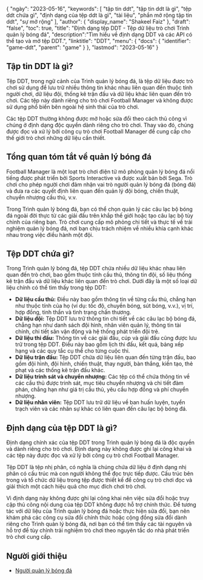 {
"ngày": "2023-05-16",
  "keywords": [
"tập tin ddt",
"tập tin ddt là gì",
"tệp ddt chứa gì",
"định dạng của tệp ddt là gì",
"tài liệu",
"phần mở rộng tập tin ddt",
"sự mở rộng"
],
  "author": {
"display_name": "Shakeel Faiz"
},
"draft": "false",
"toc": true,
"title": "Định dạng tệp DDT - Tệp dữ liệu trò chơi Trình quản lý bóng đá",
  "description":"Tìm hiểu về định dạng DDT và các API có thể tạo và mở tệp DDT.",
  "linktitle": "DDT",
  "menu": {
    "docs": {
      "identifier": "game-ddt",
      "parent": "game"
}
},
"lastmod": "2023-05-16"
}

## Tập tin DDT là gì?

Tệp DDT, trong ngữ cảnh của Trình quản lý bóng đá, là tệp dữ liệu được trò chơi sử dụng để lưu trữ nhiều thông tin khác nhau liên quan đến thuộc tính người chơi, dữ liệu đội, thống kê trận đấu và dữ liệu khác liên quan đến trò chơi. Các tệp này dành riêng cho trò chơi Football Manager và không được sử dụng phổ biến bên ngoài hệ sinh thái của trò chơi.

Các tệp DDT thường không được mở hoặc sửa đổi theo cách thủ công vì chúng ở định dạng độc quyền dành riêng cho trò chơi. Thay vào đó, chúng được đọc và xử lý bởi công cụ trò chơi Football Manager để cung cấp cho thế giới trò chơi những dữ liệu cần thiết.

## Tổng quan tóm tắt về quản lý bóng đá

Football Manager là một loạt trò chơi điện tử mô phỏng quản lý bóng đá nổi tiếng được phát triển bởi Sports Interactive và được xuất bản bởi Sega. Trò chơi cho phép người chơi đảm nhận vai trò người quản lý bóng đá (bóng đá) và đưa ra các quyết định liên quan đến quản lý đội bóng, chiến thuật, chuyển nhượng cầu thủ, v.v.

Trong Trình quản lý bóng đá, bạn có thể chọn quản lý các câu lạc bộ bóng đá ngoài đời thực từ các giải đấu trên khắp thế giới hoặc tạo câu lạc bộ tùy chỉnh của riêng bạn. Trò chơi cung cấp mô phỏng chi tiết và thực tế về trải nghiệm quản lý bóng đá, nơi bạn chịu trách nhiệm về nhiều khía cạnh khác nhau trong việc điều hành một đội.

## Tệp DDT chứa gì?

Trong Trình quản lý bóng đá, tệp DDT chứa nhiều dữ liệu khác nhau liên quan đến trò chơi, bao gồm thuộc tính cầu thủ, thông tin đội, số liệu thống kê trận đấu và dữ liệu khác liên quan đến trò chơi. Dưới đây là một số loại dữ liệu chính có thể tìm thấy trong tệp DDT:

- **Dữ liệu cầu thủ:** Điều này bao gồm thông tin về từng cầu thủ, chẳng hạn như thuộc tính của họ (ví dụ: tốc độ, chuyền bóng, sút bóng, v.v.), vị trí, hợp đồng, tinh thần và tình trạng chấn thương.
- **Dữ liệu đội:** Tệp DDT lưu trữ thông tin chi tiết về các câu lạc bộ bóng đá, chẳng hạn như danh sách đội hình, nhân viên quản lý, thông tin tài chính, chi tiết sân vận động và hệ thống phát triển đội trẻ.
- **Dữ liệu thi đấu:** Thông tin về các giải đấu, cúp và giải đấu cũng được lưu trữ trong tệp DDT. Điều này bao gồm lịch thi đấu, kết quả, bảng xếp hạng và các quy tắc cụ thể cho từng cuộc thi.
- **Dữ liệu trận đấu:** Tệp DDT chứa dữ liệu liên quan đến từng trận đấu, bao gồm đội hình, đội hình, chiến thuật, thay người, bàn thắng, kiến tạo, thẻ phạt và các thống kê trận đấu khác.
- **Dữ liệu trinh sát và chuyển nhượng:** Các tệp có thể chứa thông tin về các cầu thủ được trinh sát, mục tiêu chuyển nhượng và chi tiết đàm phán, chẳng hạn như giá trị cầu thủ, yêu cầu hợp đồng và phí chuyển nhượng.
- **Dữ liệu nhân viên:** Tệp DDT lưu trữ dữ liệu về ban huấn luyện, tuyển trạch viên và các nhân sự khác có liên quan đến câu lạc bộ bóng đá.

## Định dạng của tệp DDT là gì?

Định dạng chính xác của tệp DDT trong Trình quản lý bóng đá là độc quyền và dành riêng cho trò chơi. Định dạng này không được ghi lại công khai và các tệp này được đọc và xử lý bởi công cụ trò chơi Football Manager.

Tệp DDT là tệp nhị phân, có nghĩa là chúng chứa dữ liệu ở định dạng nhị phân có cấu trúc mà con người không thể đọc trực tiếp được. Cấu trúc bên trong và tổ chức dữ liệu trong tệp được thiết kế để công cụ trò chơi đọc và giải thích một cách hiệu quả cho mục đích chơi trò chơi.

Vì định dạng này không được ghi lại công khai nên việc sửa đổi hoặc truy cập thủ công nội dung của tệp DDT không được hỗ trợ chính thức. Để tương tác với dữ liệu của Trình quản lý bóng đá hoặc thực hiện sửa đổi, bạn nên khám phá các công cụ sửa đổi chính thức hoặc cộng đồng sửa đổi dành riêng cho Trình quản lý bóng đá, nơi bạn có thể tìm thấy các tài nguyên và hỗ trợ để tùy chỉnh trải nghiệm trò chơi theo nguyên tắc do nhà phát triển trò chơi cung cấp.

## Người giới thiệu
* [Người quản lý bóng đá](https://en.wikipedia.org/wiki/Football_Manager)

